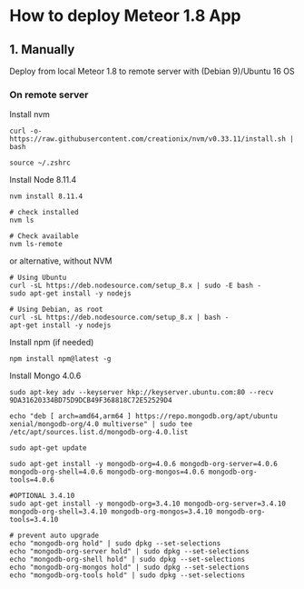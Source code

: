 # How to deploy Meteor 1.8 App

## 1. Manually

Deploy from local Meteor 1.8 to remote server with (Debian 9)/Ubuntu 16 OS
### On remote server

Install nvm
```
curl -o- https://raw.githubusercontent.com/creationix/nvm/v0.33.11/install.sh | bash
```
```
source ~/.zshrc
```
Install Node 8.11.4
```
nvm install 8.11.4

# check installed
nvm ls

# Check available
nvm ls-remote
```

or alternative, without NVM
```
# Using Ubuntu
curl -sL https://deb.nodesource.com/setup_8.x | sudo -E bash -
sudo apt-get install -y nodejs

# Using Debian, as root
curl -sL https://deb.nodesource.com/setup_8.x | bash -
apt-get install -y nodejs
```
Install npm (if needed)
```
npm install npm@latest -g
```
Install Mongo 4.0.6
```
sudo apt-key adv --keyserver hkp://keyserver.ubuntu.com:80 --recv 9DA31620334BD75D9DCB49F368818C72E52529D4

echo "deb [ arch=amd64,arm64 ] https://repo.mongodb.org/apt/ubuntu xenial/mongodb-org/4.0 multiverse" | sudo tee /etc/apt/sources.list.d/mongodb-org-4.0.list

sudo apt-get update

sudo apt-get install -y mongodb-org=4.0.6 mongodb-org-server=4.0.6 mongodb-org-shell=4.0.6 mongodb-org-mongos=4.0.6 mongodb-org-tools=4.0.6

#OPTIONAL 3.4.10
sudo apt-get install -y mongodb-org=3.4.10 mongodb-org-server=3.4.10 mongodb-org-shell=3.4.10 mongodb-org-mongos=3.4.10 mongodb-org-tools=3.4.10

# prevent auto upgrade
echo "mongodb-org hold" | sudo dpkg --set-selections
echo "mongodb-org-server hold" | sudo dpkg --set-selections
echo "mongodb-org-shell hold" | sudo dpkg --set-selections
echo "mongodb-org-mongos hold" | sudo dpkg --set-selections
echo "mongodb-org-tools hold" | sudo dpkg --set-selections
```
